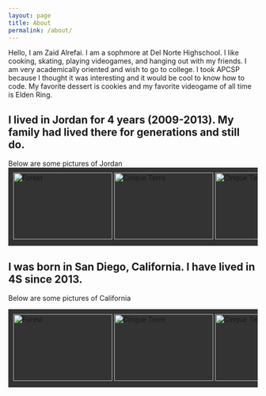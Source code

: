 ```yaml
---
layout: page
title: About
permalink: /about/
---
```




Hello, I am Zaid Alrefai. I am a sophmore at Del Norte Highschool. I like cooking, skating, playing videogames, and hanging out with my friends. I am very academically oriented and wish to go to college. I took APCSP because I thought it was interesting and it would be cool to know how to code. My favorite dessert is cookies and my favorite videogame of all time is Elden Ring.

<html>


<head>
<meta name="viewport" content="width=device-width, initial-scale=1">
<style>
div.scroll-container {
  background-color: #333;
  overflow: auto;
  white-space: nowrap;
  padding: 10px;
}

div.scroll-container img {
  padding: 10px;
}
</style>
</head>
<body>

<h2>I lived in Jordan for 4 years (2009-2013). My family had lived there for generations and still do. </h2>
<comment>Below are some pictures of Jordan</comment>
<div class="scroll-container">
   <img src="https://upload.wikimedia.org/wikipedia/commons/thumb/c/c0/Flag_of_Jordan.svg/510px-Flag_of_Jordan.svg.png" alt="Forest" width="200" height="135">
  <img src="https://eqt2rjatsu6.exactdn.com/wp-content/uploads/2023/04/20230412_080855-1-1024x576.jpg?strip=all&lossy=1&ssl=1" alt="Cinque Terre" width="200" height="135">
  <img src="https://www.state.gov/wp-content/uploads/2023/07/shutterstock_759302728v2.jpg" alt="Cinque Terre" width="200" height="135">
    <img src="https://www.exoticca.com/us/blog/wp-content/uploads/2018/04/The-Delights-And-The-Beauty-of-Jordan.jpg" alt="Cinque Terre" width="200" height="135">
     <img src="https://goodtravel.guide/wp-content/uploads/2023/09/Jordan-ecotravel-2022.jpg" alt="Cinque Terre" width="200" height="135">
</div>

<meta name="viewport" content="width=device-width, initial-scale=1">
<style>
div.scroll-container {
  background-color: #333;
  overflow: auto;
  white-space: nowrap;
  padding: 10px;
}

div.scroll-container img {
  padding: 10px;
}
</style>
<body>

<h2>I was born in San Diego, California. I have lived in 4S since 2013. </h2>

<comment>Below are some pictures of California</comment>
<div class="scroll-container">
   <img src="https://upload.wikimedia.org/wikipedia/commons/thumb/0/01/Flag_of_California.svg/510px-Flag_of_California.svg.png" alt="Forest" width="200" height="135">
  <img src="https://www.thoughtco.com/thmb/tfjtL8rhGxHCuCkwNFRbUOczKio=/1500x0/filters:no_upscale():max_bytes(150000):strip_icc()/GettyImages-869041446-5c8b237746e0fb000146acda.jpg" alt="Cinque Terre" width="200" height="135">
  <img src="https://media.timeout.com/images/105236338/750/562/image.jpg" alt="Cinque Terre" width="200" height="135">
    <img src="https://www.sandiegosurfingschool.com/wp-content/uploads/2023/09/beaches-in-california-scaled-1.jpg" alt="Cinque Terre" width="200" height="135">
     <img src="https://www.visittheusa.com/sites/default/files/styles/hero_l/public/images/hero_media_image/2016-11/Hero_San%20Diego%20Skyline_John%20Bahu.jpg?h=3767f04f&itok=aAbdldJK" alt="Cinque Terre" width="200" height="135">
</div>

</body>


